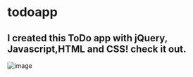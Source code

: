 # todoapp
## I created this ToDo app with jQuery, Javascript,HTML and CSS! check it out.

![image](https://user-images.githubusercontent.com/110192027/195184980-f444235d-937a-4928-a885-e4f6b991236a.png)
